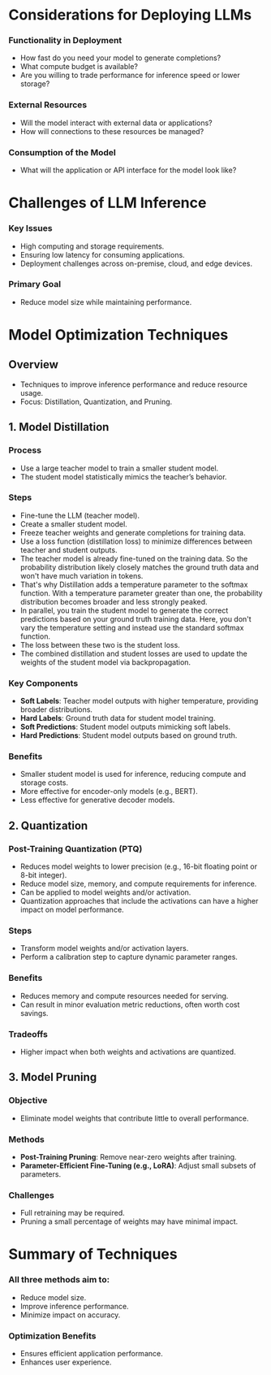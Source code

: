 # Considerations for Deploying LLMs

### Functionality in Deployment
- How fast do you need your model to generate completions?
- What compute budget is available?
- Are you willing to trade performance for inference speed or lower storage?

### External Resources
- Will the model interact with external data or applications?
- How will connections to these resources be managed?

### Consumption of the Model
- What will the application or API interface for the model look like?

# Challenges of LLM Inference

### Key Issues
- High computing and storage requirements.
- Ensuring low latency for consuming applications.
- Deployment challenges across on-premise, cloud, and edge devices.

### Primary Goal
- Reduce model size while maintaining performance.

# Model Optimization Techniques

## Overview
- Techniques to improve inference performance and reduce resource usage.
- Focus: Distillation, Quantization, and Pruning.

## 1. Model Distillation

### Process
- Use a large teacher model to train a smaller student model.
- The student model statistically mimics the teacher’s behavior.

### Steps
- Fine-tune the LLM (teacher model).
- Create a smaller student model.
- Freeze teacher weights and generate completions for training data.
- Use a loss function (distillation loss) to minimize differences between teacher and student outputs.
- The teacher model is already fine-tuned on the training data. So the probability distribution likely closely matches the ground truth data and won't have much variation in tokens.
- That's why Distillation adds a temperature parameter to the softmax function. With a temperature parameter greater than one, the probability distribution becomes broader and less strongly peaked.
- In parallel, you train the student model to generate the correct predictions based on your ground truth training data. Here, you don't vary the temperature setting and instead use the standard softmax function.
- The loss between these two is the student loss.
- The combined distillation and student losses are used to update the weights of the student model via backpropagation.

### Key Components
- **Soft Labels**: Teacher model outputs with higher temperature, providing broader distributions.
- **Hard Labels**: Ground truth data for student model training.
- **Soft Predictions**: Student model outputs mimicking soft labels.
- **Hard Predictions**: Student model outputs based on ground truth.

### Benefits
- Smaller student model is used for inference, reducing compute and storage costs.
- More effective for encoder-only models (e.g., BERT).
- Less effective for generative decoder models.

## 2. Quantization

### Post-Training Quantization (PTQ)
- Reduces model weights to lower precision (e.g., 16-bit floating point or 8-bit integer).
- Reduce model size, memory, and compute requirements for inference.
- Can be applied to model weights and/or activation.
- Quantization approaches that include the activations can have a higher impact on model performance.

### Steps
- Transform model weights and/or activation layers.
- Perform a calibration step to capture dynamic parameter ranges.

### Benefits
- Reduces memory and compute resources needed for serving.
- Can result in minor evaluation metric reductions, often worth cost savings.

### Tradeoffs
- Higher impact when both weights and activations are quantized.

## 3. Model Pruning

### Objective
- Eliminate model weights that contribute little to overall performance.

### Methods
- **Post-Training Pruning**: Remove near-zero weights after training.
- **Parameter-Efficient Fine-Tuning (e.g., LoRA)**: Adjust small subsets of parameters.

### Challenges
- Full retraining may be required.
- Pruning a small percentage of weights may have minimal impact.

# Summary of Techniques

### All three methods aim to:
- Reduce model size.
- Improve inference performance.
- Minimize impact on accuracy.

### Optimization Benefits
- Ensures efficient application performance.
- Enhances user experience.
